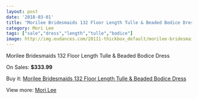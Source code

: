 ```yaml
---
layout: post
date: '2018-03-01'
title: "Morilee Bridesmaids 132 Floor Length Tulle & Beaded Bodice Dress"
category: Mori Lee
tags: ["sale","dress","length","tulle","bodice"]
image: http://img.eudances.com/20111-thickbox_default/morilee-bridesmaids-132-floor-length-tulle-beaded-bodice-dress.jpg
---
```

Morilee Bridesmaids 132 Floor Length Tulle & Beaded Bodice Dress

On Sales: **$333.99**
<a href="https://www.eudances.com/en/mori-lee/6023-morilee-bridesmaids-132-floor-length-tulle-beaded-bodice-dress.html"><amp-img layout="responsive" width="600" height="600" src="//img.eudances.com/20111-thickbox_default/morilee-bridesmaids-132-floor-length-tulle-beaded-bodice-dress.jpg" alt="Morilee Bridesmaids 132 Floor Length Tulle & Beaded Bodice Dress 0" /></a>
<a href="https://www.eudances.com/en/mori-lee/6023-morilee-bridesmaids-132-floor-length-tulle-beaded-bodice-dress.html"><amp-img layout="responsive" width="600" height="600" src="//img.eudances.com/20113-thickbox_default/morilee-bridesmaids-132-floor-length-tulle-beaded-bodice-dress.jpg" alt="Morilee Bridesmaids 132 Floor Length Tulle & Beaded Bodice Dress 1" /></a>
<a href="https://www.eudances.com/en/mori-lee/6023-morilee-bridesmaids-132-floor-length-tulle-beaded-bodice-dress.html"><amp-img layout="responsive" width="600" height="600" src="//img.eudances.com/20112-thickbox_default/morilee-bridesmaids-132-floor-length-tulle-beaded-bodice-dress.jpg" alt="Morilee Bridesmaids 132 Floor Length Tulle & Beaded Bodice Dress 2" /></a>

Buy it: [Morilee Bridesmaids 132 Floor Length Tulle & Beaded Bodice Dress](https://www.eudances.com/en/mori-lee/6023-morilee-bridesmaids-132-floor-length-tulle-beaded-bodice-dress.html "Morilee Bridesmaids 132 Floor Length Tulle & Beaded Bodice Dress")

View more: [Mori Lee](https://www.eudances.com/en/65-mori-lee "Mori Lee")